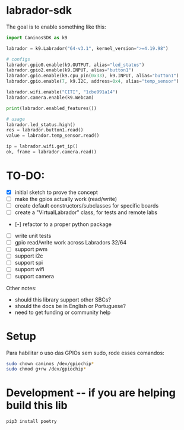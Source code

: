 # labrador-sdk

The goal is to enable something like this:
```python
import CaninosSDK as k9

labrador = k9.Labrador("64-v3.1", kernel_version=">=4.19.98")

# configs
labrador.gpio0.enable(k9.OUTPUT, alias="led_status")
labrador.gpio2.enable(k9.INPUT, alias="button1")
labrador.gpio.enable(k9.cpu_pin(0x33), k9.INPUT, alias="button1")
labrador.gpio.enable(7, k9.I2C, address=0x4, alias="temp_sensor")

labrador.wifi.enable("CITI", "1cbe991a14")
labrador.camera.enable(k9.Webcam)

print(labrador.enabled_features())

# usage
labrador.led_status.high()
res = labrador.button1.read()
value = labrador.temp_sensor.read()

ip = labrador.wifi.get_ip()
ok, frame = labrador.camera.read()
```

# TO-DO:
- [x] initial sketch to prove the concept
- [ ] make the gpios actually work (read/write)
- [ ] create default constructors/subclasses for specific boards
- [ ] create a "VirtualLabrador" class, for tests and remote labs
- [-] refactor to a proper python package
- [ ] write unit tests
- [ ] gpio read/write work across Labradors 32/64
- [ ] support pwm
- [ ] support i2c
- [ ] support spi
- [ ] support wifi
- [ ] support camera

Other notes:
- should this library support other SBCs?
- should the docs be in English or Portuguese?
- need to get funding or community help

# Setup

Para habilitar o uso das GPIOs sem sudo, rode esses comandos:

```bash
sudo chown caninos /dev/gpiochip*
sudo chmod g+rw /dev/gpiochip*
```

# Development -- if you are helping build this lib

```bash
pip3 install poetry
```

